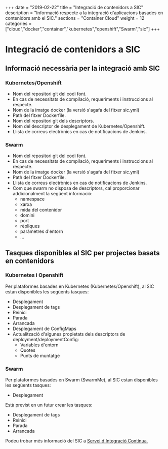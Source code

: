 +++
date        = "2019-02-22"
title       = "Integració de contenidors a SIC"
description = "Informació respecte a la integració d'aplicacions basades en contenidors amb el SIC."
sections    = "Container Cloud"
weight      = 12
categories  = ["cloud","docker","container","kubernetes","openshift","Swarm","sic"]
+++

# Integració de contenidors a SIC

## Informació necessària per la integració amb SIC

### Kubernetes/Openshift

- Nom del repositori git del codi font.
- En cas de necessitats de compilació, requeriments i instruccions al respecte.
- Nom de la imatge docker (la versió s'agafa del fitxer sic.yml)
- Path del fitxer Dockerfile.
- Nom del repositori git dels descriptors.
- Nom del descriptor de desplegament de Kubernetes/Openshift.
- Llista de correus electrònics en cas de notificacions de Jenkins.

### Swarm

- Nom del repositori git del codi font.
- En cas de necessitats de compilació, requeriments i instruccions al respecte.
- Nom de la imatge docker (la versió s'agafa del fitxer sic.yml)
- Path del fitxer Dockerfile.
- Llista de correus electrònics en cas de notificacions de Jenkins.
- Com que swarm no disposa de descriptors, cal proporcionar addicionalment la següent informació:
  - namespace
  - xarxa
  - mida del contenidor
  - domini
  - port
  - rèpliques
  - paràmetres d'entorn
  - ...

## Tasques disponibles al SIC per projectes basats en contenidors

### Kubernetes i Openshift

Per plataformes basades en Kubernetes (Kubernetes/Openshift), al SIC estan disponibles les següents tasques:

- Desplegament
- Desplegament de tags
- Reinici
- Parada
- Arrancada
- Desplegament de ConfigMaps
- Actualització d'algunes propietats dels descriptors de deployment/deploymentConfig:
  - Variables d'entorn
  - Quotes
  - Punts de muntatge

### Swarm

Per plataformes basades en Swarm (SwarmMe), al SIC estan disponibles les següents tasques:

- Desplegament

Està previst en un futur crear les tasques:

- Desplegament de tags
- Reinici
- Parada
- Arrancada

Podeu trobar més informació del SIC a [Servei d'Integració Contínua.](https://canigo.ctti.gencat.cat/sic/)